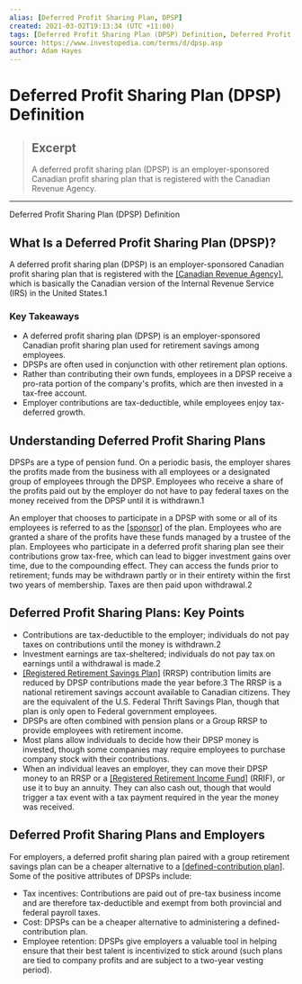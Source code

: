 ```yaml
---
alias: [Deferred Profit Sharing Plan, DPSP]
created: 2021-03-02T19:13:34 (UTC +11:00)
tags: [Deferred Profit Sharing Plan (DPSP) Definition, Deferred Profit Sharing Plan (DPSP) Definition]
source: https://www.investopedia.com/terms/d/dpsp.asp
author: Adam Hayes
---
```


# Deferred Profit Sharing Plan (DPSP) Definition

> ## Excerpt
> A deferred profit sharing plan (DPSP) is an employer-sponsored Canadian profit sharing plan that is registered with the Canadian Revenue Agency.

---

Deferred Profit Sharing Plan (DPSP) Definition
## What Is a Deferred Profit Sharing Plan (DPSP)?

A deferred profit sharing plan (DPSP) is an employer-sponsored Canadian profit sharing plan that is registered with the [[Canadian Revenue Agency]](https://www.investopedia.com/terms/c/ccra.asp), which is basically the Canadian version of the Internal Revenue Service (IRS) in the United States.1

### Key Takeaways

-   A deferred profit sharing plan (DPSP) is an employer-sponsored Canadian profit sharing plan used for retirement savings among employees.
-   DPSPs are often used in conjunction with other retirement plan options.
-   Rather than contributing their own funds, employees in a DPSP receive a pro-rata portion of the company's profits, which are then invested in a tax-free account.
-   Employer contributions are tax-deductible, while employees enjoy tax-deferred growth.

## Understanding Deferred Profit Sharing Plans

DPSPs are a type of pension fund. On a periodic basis, the employer shares the profits made from the business with all employees or a designated group of employees through the DPSP. Employees who receive a share of the profits paid out by the employer do not have to pay federal taxes on the money received from the DPSP until it is withdrawn.1

An employer that chooses to participate in a DPSP with some or all of its employees is referred to as the [[sponsor]](https://www.investopedia.com/terms/s/sponsor.asp) of the plan. Employees who are granted a share of the profits have these funds managed by a trustee of the plan. Employees who participate in a deferred profit sharing plan see their contributions grow tax-free, which can lead to bigger investment gains over time, due to the compounding effect. They can access the funds prior to retirement; funds may be withdrawn partly or in their entirety within the first two years of membership. Taxes are then paid upon withdrawal.2

## Deferred Profit Sharing Plans: Key Points

-   Contributions are tax-deductible to the employer; individuals do not pay taxes on contributions until the money is withdrawn.2
-   Investment earnings are tax-sheltered; individuals do not pay tax on earnings until a withdrawal is made.2
-   [[Registered Retirement Savings Plan]](https://www.investopedia.com/terms/r/rrsp.asp) (RRSP) contribution limits are reduced by DPSP contributions made the year before.3 The RRSP is a national retirement savings account available to Canadian citizens. They are the equivalent of the U.S. Federal Thrift Savings Plan, though that plan is only open to Federal government employees.
-   DPSPs are often combined with pension plans or a Group RRSP to provide employees with retirement income.
-   Most plans allow individuals to decide how their DPSP money is invested, though some companies may require employees to purchase company stock with their contributions.
-   When an individual leaves an employer, they can move their DPSP money to an RRSP or a [[Registered Retirement Income Fund]](https://www.investopedia.com/terms/r/rrif.asp) (RRIF), or use it to buy an annuity. They can also cash out, though that would trigger a tax event with a tax payment required in the year the money was received.

## Deferred Profit Sharing Plans and Employers

For employers, a deferred profit sharing plan paired with a group retirement savings plan can be a cheaper alternative to a [[defined-contribution plan]](https://www.investopedia.com/terms/d/definedcontributionplan.asp). Some of the positive attributes of DPSPs include:

-   Tax incentives: Contributions are paid out of pre-tax business income and are therefore tax-deductible and exempt from both provincial and federal payroll taxes.
-   Cost: DPSPs can be a cheaper alternative to administering a defined-contribution plan.
-   Employee retention: DPSPs give employers a valuable tool in helping ensure that their best talent is incentivized to stick around (such plans are tied to company profits and are subject to a two-year vesting period).
